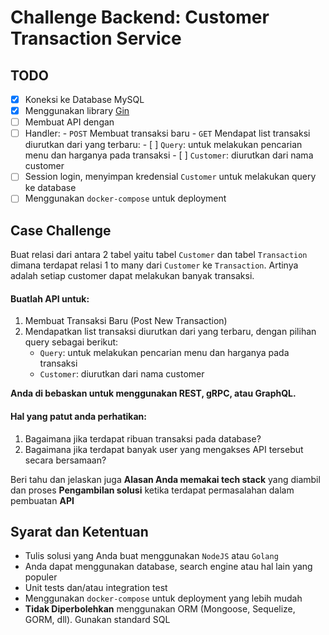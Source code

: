 # Challenge Backend: Customer Transaction Service

## TODO

- [x] Koneksi ke Database MySQL
- [x] Menggunakan library [Gin](https://gin-gonic.com/)
- [ ] Membuat API dengan 
- [ ] Handler:
      - `POST` Membuat transaksi baru
      - `GET` Mendapat list transaksi diurutkan dari yang terbaru:
         - [ ] `Query`: untuk melakukan pencarian menu dan harganya pada transaksi
         - [ ] `Customer`: diurutkan dari nama customer
- [ ] Session login, menyimpan kredensial `Customer` untuk melakukan query ke database
- [ ] Menggunakan `docker-compose` untuk deployment

## Case Challenge

Buat relasi dari antara 2 tabel yaitu tabel `Customer` dan tabel `Transaction` dimana
terdapat relasi 1 to many dari `Customer` ke `Transaction`.
Artinya adalah setiap customer dapat melakukan banyak transaksi.

#### Buatlah API untuk:
1. Membuat Transaksi Baru (Post New Transaction)
2. Mendapatkan list transaksi diurutkan dari yang terbaru, dengan pilihan query sebagai berikut:
   - `Query`: untuk melakukan pencarian menu dan harganya pada transaksi
   - `Customer`: diurutkan dari nama customer

**Anda di bebaskan untuk menggunakan REST, gRPC, atau GraphQL.**

#### Hal yang patut anda perhatikan:
1. Bagaimana jika terdapat ribuan transaksi pada database?
2. Bagaimana jika terdapat banyak user yang mengakses API tersebut secara bersamaan?

Beri tahu dan jelaskan juga **Alasan Anda memakai tech stack** yang diambil dan
proses **Pengambilan solusi** ketika terdapat permasalahan dalam pembuatan **API**

## Syarat dan Ketentuan

- Tulis solusi yang Anda buat menggunakan `NodeJS` atau `Golang`
- Anda dapat menggunakan database, search engine atau hal lain yang populer
- Unit tests dan/atau integration test
- Menggunakan `docker-compose` untuk deployment yang lebih mudah
- **Tidak Diperbolehkan** menggunakan ORM (Mongoose, Sequelize, GORM, dll). Gunakan standard SQL